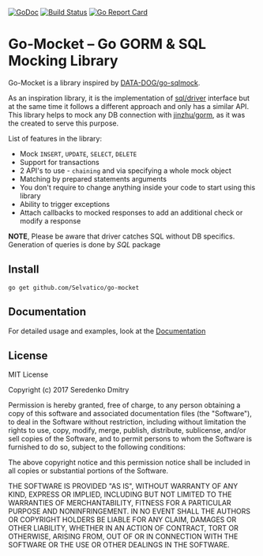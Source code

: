 [![GoDoc](https://godoc.org/github.com/Selvatico/go-mocket?status.svg)](https://godoc.org/github.com/Selvatico/go-mocket)  [![Build Status](https://travis-ci.org/syeo66/go-mocket.svg?branch=master)](https://travis-ci.org/syeo66/go-mocket) [![Go Report Card](https://goreportcard.com/badge/github.com/syeo66/go-mocket)](https://goreportcard.com/report/github.com/syeo66/go-mocket)

# Go-Mocket – Go GORM & SQL Mocking Library

Go-Mocket is a library inspired by [DATA-DOG/go-sqlmock](https://github.com/DATA-DOG/go-sqlmock).

As an inspiration library, it is the implementation of [sql/driver](https://godoc.org/database/sql/driver) interface but at the same time it follows a different approach and only has a similar API.
This library helps to mock any DB connection with [jinzhu/gorm](https://github.com/jinzhu/gorm), as it was the created to serve this purpose.

List of features in the library:

* Mock `INSERT`, `UPDATE`, `SELECT`, `DELETE`
* Support for transactions
* 2 API's to use - `chaining` and via specifying a whole mock object
* Matching by prepared statements arguments
* You don't require to change anything inside your code to start using this library
* Ability to trigger exceptions
* Attach callbacks to mocked responses to add an additional check or modify a response

**NOTE**, Please be aware that driver catches SQL without DB specifics. Generation of queries is done by *SQL* package

## Install

```
go get github.com/Selvatico/go-mocket
```

## Documentation

For detailed usage and examples, look at the [Documentation](/DOCUMENTATION.md)

## License

MIT License

Copyright (c) 2017 Seredenko Dmitry

Permission is hereby granted, free of charge, to any person obtaining a copy
of this software and associated documentation files (the "Software"), to deal
in the Software without restriction, including without limitation the rights
to use, copy, modify, merge, publish, distribute, sublicense, and/or sell
copies of the Software, and to permit persons to whom the Software is
furnished to do so, subject to the following conditions:

The above copyright notice and this permission notice shall be included in all
copies or substantial portions of the Software.

THE SOFTWARE IS PROVIDED "AS IS", WITHOUT WARRANTY OF ANY KIND, EXPRESS OR
IMPLIED, INCLUDING BUT NOT LIMITED TO THE WARRANTIES OF MERCHANTABILITY,
FITNESS FOR A PARTICULAR PURPOSE AND NONINFRINGEMENT. IN NO EVENT SHALL THE
AUTHORS OR COPYRIGHT HOLDERS BE LIABLE FOR ANY CLAIM, DAMAGES OR OTHER
LIABILITY, WHETHER IN AN ACTION OF CONTRACT, TORT OR OTHERWISE, ARISING FROM,
OUT OF OR IN CONNECTION WITH THE SOFTWARE OR THE USE OR OTHER DEALINGS IN THE
SOFTWARE.
